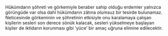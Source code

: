 Hükümdarın şöhreti ve görkemiyle beraber sahip olduğu erdemler yalnızca görüngüde var olsa dahî hükümdarın zâtına olumsuz bir tesirde bulunamaz. Neticesinde görkeminin ve şöhretinin etkisiyle onu karalamaya çalışan kişilerin sesleri son derece sönük kalacak, sesleri yükselmeye başlayan kişiler de iktidarın korunması gibi ‘yüce’ bir amaç uğruna elimine edilecektir.